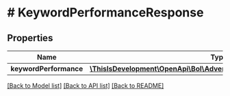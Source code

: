 # # KeywordPerformanceResponse

## Properties

Name | Type | Description | Notes
------------ | ------------- | ------------- | -------------
**keywordPerformance** | [**\ThisIsDevelopment\OpenApi\Bol\Advertiser\Models\KeywordPerformance[]**](KeywordPerformance.md) |  |

[[Back to Model list]](../../README.md#models) [[Back to API list]](../../README.md#endpoints) [[Back to README]](../../README.md)
